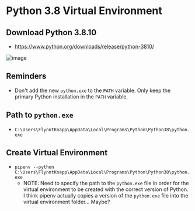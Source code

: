 # Python 3.8 Virtual Environment

## Download Python 3.8.10

* <https://www.python.org/downloads/release/python-3810/>

![image](https://github.com/FlynntKnapp-python/python-38/assets/47562501/d32e4ba7-cd41-4aab-8700-8e2e08736fe6)

## Reminders

* Don't add the new `python.exe` to the `PATH` variable. Only keep the primary Python installation in the `PATH` variable.

## Path to `python.exe`

* `C:\Users\FlynntKnapp\AppData\Local\Programs\Python\Python38\python.exe`

## Create Virtual Environment

* `pipenv --python C:\Users\FlynntKnapp\AppData\Local\Programs\Python\Python38\python.exe`
    * NOTE: Need to specify the path to the `python.exe` file in order for the virtual environment to be created with the correct version of Python. I think pipenv actually copies a version of the `python.exe` file into the virtual environment folder... Maybe?
